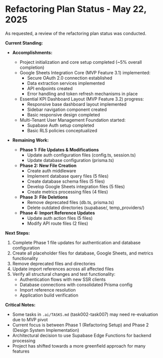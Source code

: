 # Refactoring Plan Status - May 22, 2025

As requested, a review of the refactoring plan status was conducted.

**Current Standing:**

- **Accomplishments:**

  - Project initialization and core setup completed (~5% overall completion)
  - Google Sheets Integration Core (MVP Feature 3.1) implemented:
    - Secure OAuth 2.0 connection established
    - Data extraction services implemented
    - API endpoints created
    - Error handling and token refresh mechanisms in place
  - Essential KPI Dashboard Layout (MVP Feature 3.2) progress:
    - Responsive base dashboard layout implemented
    - Sidebar navigation component created
    - Basic responsive design completed
  - Multi-Tenant User Management Foundation started:
    - Supabase Auth setup completed
    - Basic RLS policies conceptualized

- **Remaining Work:**
  - **Phase 1: File Updates & Modifications**
    - Update auth configuration files (config.ts, session.ts)
    - Update database configuration (prisma.ts)
  - **Phase 2: New File Creation**
    - Create auth middleware
    - Implement database query files (5 files)
    - Create database schema files (5 files)
    - Develop Google Sheets integration files (5 files)
    - Create metrics processing files (4 files)
  - **Phase 3: File Deletions**
    - Remove deprecated files (db.ts, prisma.ts)
    - Delete outdated directories (supabase/, temp_providers/)
  - **Phase 4: Import Reference Updates**
    - Update auth action files (5 files)
    - Modify API route files (2 files)

**Next Steps:**

1. Complete Phase 1 file updates for authentication and database configuration
2. Create all placeholder files for database, Google Sheets, and metrics functionality
3. Remove deprecated files and directories
4. Update import references across all affected files
5. Verify all structural changes and test functionality:
   - Authentication flows with new SSR clients
   - Database connections with consolidated Prisma config
   - Import reference resolution
   - Application build verification

**Critical Notes:**

- Some tasks in `.ai/TASKS.md` (task002-task007) may need re-evaluation due to MVP pivot
- Current focus is between Phase 1 (Refactoring Setup) and Phase 2 (Design System Implementation)
- Architectural decision to use Supabase Edge Functions for backend processing
- Project has shifted towards a more greenfield approach for many features
